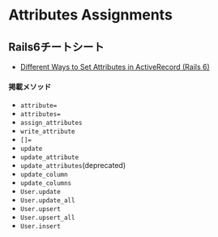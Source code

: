 # Attributes Assignments
## Rails6チートシート
- [Different Ways to Set Attributes in ActiveRecord (Rails 6)](https://scottbartell.com/2020/01/30/set-attributes-in-active-record-rails-6/)

#### 掲載メソッド
- `attribute=`
- `attributes=`
- `assign_attributes`
- `write_attribute`
- `[]=`
- `update`
- `update_attribute`
- `update_attributes`(deprecated)
- `update_column`
- `update_columns`
- `User.update`
- `User.update_all`
- `User.upsert`
- `User.upsert_all`
- `User.insert`
